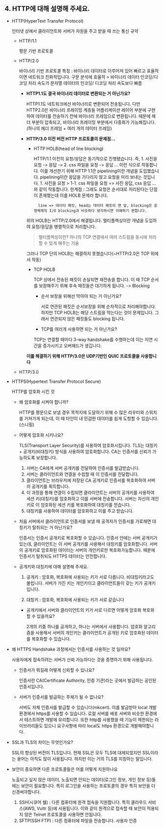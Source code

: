 ## 4. HTTP에 대해 설명해 주세요.
- HTTP(HyperText Transfer Protocol)
  
	인터넷 상에서 클라이언트와 서버가 자원을 주고 받을 때 쓰는 통신 규약
	- HTTP/1.1
  
		평문 기반 프로토콜
	- HTTP/2.0
  
		바이너리 기반 프로토콜
		특징 : 
		바이너리 데이터로 이루어져 있어 빠르고 효율적이면 네트워크 친화적입니다. 
		구문 분석에 효율적 > 바이너리 데이터 인코딩/디코딩 처리 속도가 문자열 데이터의 인코딩/ 디코딩 처리 속도보다 빠름
		
		- **HTTP1.1도 결국 바이너리 데이터로 변환되는 거 아닌가요?**
  
			HTTP1.1도 네트워크에선 바이너리로 변환되어 전송됩니다. 다만 HTTP2.0은 바이너리 프레이밍 계층을 어플리케이션 레이어 부분에 구현하여 데이터를 전송하기 전에 바이너리 프레임으로 변환됩니다. 때문에 헤더 부분이 압축되고, 바이너리 프레이밍 부분에서 다중화가 가능해집니다. (하나의 헤더 프레임 + 여러 개의 데이터 프레임)

      - __HTTP/3.0 이전 버전 HTTP 프로토콜의 문제점...__
        - HTTP HOLB(head of line blocking)
  
            HTTP/1.1 이전의 요청/응답은 동기적으로 진행됐습니다. 즉,  1. 사진을 요청 -> 응답 -> 2. css 파일을 요청 -> 응답 ... 이런 식으로 작동합니다.
            이를 개선한기 위해 HTTP 1.1은 pipelining이란 개념을 도입했습니다. pipelining이란 응답을 기다리지 않고 요청을 미리 보내는 것입니다. 1. 사진을 요청 > 1-1. css 파일을 요청 => 사진 응답, css 응답 ... 와 같이 작동합니다.
            한계점 :
            그래도 요청은 순서대로 처리된다는 단점이 존재했는데 이를 HOLB 문제라 합니다.

                line => 데이터 패킷, head는 데이터 패킷의 맨 앞, blocking은 운영체제의 I/O blocking과 비슷하다 생각하시면 이해하기 편합니다.
        위의 HOLB는 HTTP/2.0에서 해결됩니다. 멀티플렉싱이란 개념을 도입하여 요청/응답을 병렬적으로 처리합니다.
        > 멀티플렉싱이란? 하나의 TCP 연결에서 여러 스트림을 동시에 처리할 수 있게 해주는 기술

        그러나 TCP 단의 HOLB는 해결하지 못했습니다(~HTTP/2.0은 TCP 위에서 작동)
        - TCP HOLB
  
            TCP 상에서 전송된 패킷이 손실되면 재전송을 합니다. 이 때 TCP 순서를 보장해주기 위해 후속 패킷들은 대기하게 됩니다. -> Blocking
          - 순서 보장을 위해선 막아야 되는 거 아닌가요?
  
            서로 연관된 패킷은 순서보장을 위해 순차적으로 처리해야합니다. 하지만 TCP HOLB는 해당 스트림을 막는다는 것이 문제입니다. 그래서 연관되지 않은 패킷들도 blocking 됩니다.
          -  TCP를 여러개 사용하면 되는 거 아닌가요?
  
            TCP는 연결할 때마다 3-way handshake를 수행하는데 이는 지연 시간을 증가시키고 오버헤드가 생깁니다.
        
        __이를 해결하기 위해 HTTP/3.0은 UDP기반인 QUIC 프로토콜을 사용합니다__
	- HTTP/3.0
        

- HTTPS(Hypertext Transfer Protocol Secure)
  
	HTTP를 암호화 시킨 것
	- 왜 암호화를 시켜야 합니까?
  
		HTTP를 평문으로 보낼 경우 목적지에 도달하기 위해 수 많은 라우터와 스위치를 거쳐가게 되는데, 이 때 타인이 내 민감한 데이터를 쉽게 도청할 수 있습니다. (스니핑) 
		
	- 어떻게 암호화 시키나요?
  
		TLS(Transport Layer Security)를 사용하여 암호화시킵니다. TLS는 대칭키 + 공개키(비대칭키) 방식을 사용하여 암호화합니다. 
		CA는 인증서를 신뢰가 가능하도록 보장합니다.
		1. 서버는 CA에게 서버 공개키를 전달하여 인증서를 발급받습니다. 
		2. 서버는 클라이언트와 연결을 수립할 때 이 인증서를 전달합니다. 
		3. 클라이언트는 브라우저에 저장된 CA 공개키로 인증서를 복호화하여 서버의 공개키를 획득합니다. 
		4. 이 과정을 통해 연결이 수립되면 클라이언트는 서버의 공개키를 사용하여 세션 키(대칭키)를 암호화하고 이를 서버에 전송합니다. 서버는 자신의 개인키로 이 암호화된 세션 키를 복호화하여 대칭키를 얻습니다.
		5. 대칭키를 사용하여 데이터를 암호화하고 이를 주고 받습니다.
     - 처음 서버에서 클라이언트로 인증서를 보낼 때 공격자가 인증서를 가로채면 대칭키가 탈취되는 거 아닌가요?
  
		인증서는 인증서 공개키로 복호화할 수 있습니다. 인증서 안에는 서버 공개키가 있는데, 클라이언트는 이 서버 공개키를 사용해서 대칭키를 암호화합니다. 서버의 공개키로 암호화된 데이터는 서버의 개인키로만 복호화가능합니다. 때문에 인증서가 탈취되도 HTTPS 데이터는 안전합니다. 
     - 공개키와 대칭키에 대해 설명해 주세요.

    	1. 공개키 : 암호화, 복호화에 사용되는 키가 서로 다릅니다. 비대칭키라고도 불립니다. 서버가 가진 키는 개인키이고 클라이언트들이 갖는 키가 공개키입니다.

      	2. 대칭키 : 암호화, 복호화에 사용되는 키가 서로 같습니다
		
    	- 공개키에서 서버와 클라이언트의 키가 서로 다르면 어떻게 암호화 복호화 할 수 있을까요?
  
    		2개의 키중 하나를 공개하고, 하나는 서버에서 사용합니다. 암호화 알고리즘을 사용해서 서버의 개인키는 클라이언트가 공개된 키로 암호화된 데이터를 복호화할 수 있습니다.

		
	
- 왜 HTTPS Handshake 과정에서는 인증서를 사용하는 것 일까요?
  
	사용자에게 접속하려는 서버가 신뢰 가능하다는 것을 증명하기 위해 사용됩니다.
	- 인증서가 뭐길래 어떻게 신뢰할 수 있나요?
  
		인증서란 CA(Certificate Authority, 인증 기관)라는 곳에서 발급하는 공인된 인증서입니다.
	- 서버가 인증서를 발급하는 주체가 될 수 없나요?
  
		서버도 자체 인증서를 발급할 수 있습니다(mkcert). 이를 발급받아 local 개발 환경에서 https를 사용할 수 있습니다. 로컬 서버를 배포 서버와 비슷한 환경에서 테스트하면 개발에 유리합니다. 또한 http를 사용했을 때 기능이 제한되는 라이브러리들도 있으니 요구사항에 따라 local도 https 환경으로 개발해야합니다.
- SSL과 TLS의 차이는 무엇인가요?
  
	SSL의 향상된 버전이 TLS입니다. 현재 SSL은 모두 TLS에 대체되었지만 SSL이라는 용어는 아직도 많이 사용됩니다. 하지만 이는 거의 TLS를 지칭하는 말입니다.


- 보안이 중요하면 다른 프로토콜들은 어를 어떻게 지원하나요

	노출되고 싶지 않은 데이터, 노출되면 안되는 데이터(로그인 정보, 개인 정보 등)들에는 보안이 필요합니다. 특히 로그인을 사용하는 프로토콜의 경우 특히 보안을 더 신경써야합니다. 
  
  1. SSH(시큐어 쉘) : 다른 컴퓨터에 원격 접속을 지원합니다. 특히 클라우드 서비스(AWS, Vultr 등)에 사용됩니다. 이와 같이 원격으로 접속할 때 보안이 적용되지 않은 Telnet 프로토콜을 사용하면 안됩니다.
  2. SFTP(SSH FTP) : 다른 컴퓨터에 파일을 전송합니다. 사용자 인증 
